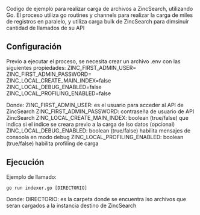 Codigo de ejemplo para realizar carga de archivos a ZincSearch, utilizando Go. 
El proceso utiliza go routines y channels para realizar la carga de miles de registros en paralelo, y utiliza carga bulk de ZincSearch para dimsinuir cantidad de llamados de su API

## Configuración
Previo a ejecutar el proceso, se necesita crear un archivo .env con las siguientes propiedades:
ZINC_FIRST_ADMIN_USER=
ZINC_FIRST_ADMIN_PASSWORD=
ZINC_LOCAL_CREATE_MAIN_INDEX=false
ZINC_LOCAL_DEBUG_ENABLED=false
ZINC_LOCAL_PROFILING_ENABLED=false

Donde:
ZINC_FIRST_ADMIN_USER: es el usuario para acceder al API de ZincSearch
ZINC_FIRST_ADMIN_PASSWORD: contraseña de usuario de API ZincSearch
ZINC_LOCAL_CREATE_MAIN_INDEX: boolean (true/false) que indica si el indice se creara previo a la carga de lso datos (opcional)
ZINC_LOCAL_DEBUG_ENABLED: boolean (true/false) habilita mensajes de consoola en modo debug
ZINC_LOCAL_PROFILING_ENABLED: boolean (true/false) habilita profiling de carga


## Ejecución
Ejemplo de llamado:

    go run indexer.go [DIRECTORIO]

Donde:
DIRECTORIO: es la carpeta donde se encuentra lso archivos que seran cargados a la instancia destino de ZincSearch


